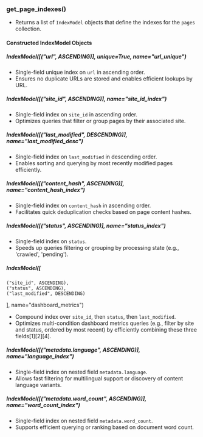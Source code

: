 ### get_page_indexes()
- Returns a list of `IndexModel` objects that define the indexes for the `pages` collection.

#### Constructed IndexModel Objects

##### IndexModel([("url", ASCENDING)], unique=True, name="url_unique")
- Single-field unique index on `url` in ascending order.
- Ensures no duplicate URLs are stored and enables efficient lookups by URL.

##### IndexModel([("site_id", ASCENDING)], name="site_id_index")
- Single-field index on `site_id` in ascending order.
- Optimizes queries that filter or group pages by their associated site.

##### IndexModel([("last_modified", DESCENDING)], name="last_modified_desc")
- Single-field index on `last_modified` in descending order.
- Enables sorting and querying by most recently modified pages efficiently.

##### IndexModel([("content_hash", ASCENDING)], name="content_hash_index")
- Single-field index on `content_hash` in ascending order.
- Facilitates quick deduplication checks based on page content hashes.

##### IndexModel([("status", ASCENDING)], name="status_index")
- Single-field index on `status`.
- Speeds up queries filtering or grouping by processing state (e.g., 'crawled', 'pending').

##### IndexModel([
    ("site_id", ASCENDING),
    ("status", ASCENDING),
    ("last_modified", DESCENDING)
], name="dashboard_metrics")
- Compound index over `site_id`, then `status`, then `last_modified`.
- Optimizes multi-condition dashboard metrics queries (e.g., filter by site and status, ordered by most recent) by efficiently combining these three fields[1][2][4].

##### IndexModel([("metadata.language", ASCENDING)], name="language_index")
- Single-field index on nested field `metadata.language`.
- Allows fast filtering for multilingual support or discovery of content language variants.

##### IndexModel([("metadata.word_count", ASCENDING)], name="word_count_index")
- Single-field index on nested field `metadata.word_count`.
- Supports efficient querying or ranking based on document word count.